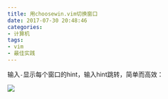 ```yaml
---
title: 用choosewin.vim切换窗口
date: 2017-07-30 20:48:46
categories:
- 计算机
tags:
- vim
- 最佳实践
---
```


输入`-`显示每个窗口的hint，输入hint跳转，简单而高效：

![](https://wx4.sinaimg.cn/large/006tNbRwly1fwvwyakdmzj30or0gan0m.jpg)

